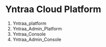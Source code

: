 Yntraa Cloud Platform
=======
1. Yntraa_platform
2. Yntraa_Admin_Platform
3. Yntraa_Console
4. Yntraa_Admin_Console
